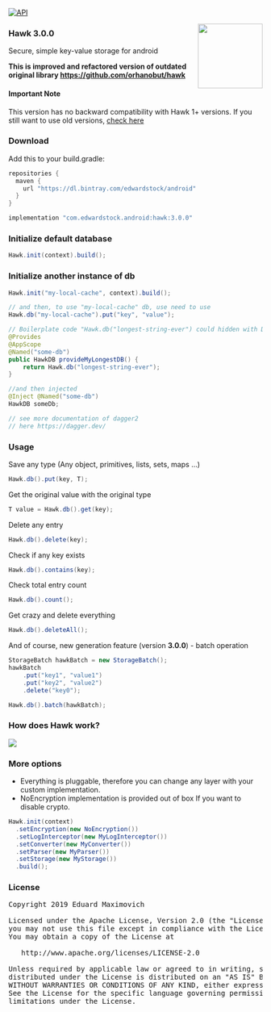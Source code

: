 [![API](https://img.shields.io/badge/API-16%2B-brightgreen.svg?style=flat)](https://android-arsenal.com/api?level=16)

<img align='right' src='https://github.com/edwardstock/hawk/blob/master/art/hawk-logo.png' width='128' height='128'/>

### Hawk 3.0.0
Secure, simple key-value storage for android

**This is improved and refactored version of outdated original library https://github.com/orhanobut/hawk**

#### Important Note
This version has no backward compatibility with Hawk 1+ versions. If you still want to use old versions, [check here](https://github.com/orhanobut/hawk/tree/hawk1)

### Download
Add this to your build.gradle:

```groovy
repositories {
  maven {
    url "https://dl.bintray.com/edwardstock/android"
  }
}
```

```groovy
implementation "com.edwardstock.android:hawk:3.0.0"
```

### Initialize default database
```java
Hawk.init(context).build();
```

### Initialize another instance of db
```java
Hawk.init("my-local-cache", context).build();

// and then, to use "my-local-cache" db, use need to use 
Hawk.db("my-local-cache").put("key", "value");

// Boilerplate code "Hawk.db("longest-string-ever") could hidden with DI Dagger2
@Provides
@AppScope
@Named("some-db")
public HawkDB provideMyLongestDB() {
    return Hawk.db("longest-string-ever");
}

//and then injected
@Inject @Named("some-db")
HawkDB someDb;

// see more documentation of dagger2
// here https://dagger.dev/
```

### Usage
Save any type (Any object, primitives, lists, sets, maps ...)
```java
Hawk.db().put(key, T);
```
Get the original value with the original type
```java
T value = Hawk.db().get(key);
```
Delete any entry
```java
Hawk.db().delete(key);
```
Check if any key exists
```java
Hawk.db().contains(key);
```
Check total entry count
```java
Hawk.db().count();
```
Get crazy and delete everything
```java
Hawk.db().deleteAll();
```

And of course, new generation feature (version **3.0.0**) - batch operation
```java
StorageBatch hawkBatch = new StorageBatch();
hawkBatch
    .put("key1", "value1")
    .put("key2", "value2")
    .delete("key0");

Hawk.db().batch(hawkBatch);
```

### How does Hawk work?

<img src='https://github.com/edwardstock/hawk/blob/master/art/how-hawk-works.png'/>

### More options
- Everything is pluggable, therefore you can change any layer with your custom implementation.
- NoEncryption implementation is provided out of box If you want to disable crypto.
```java
Hawk.init(context)
  .setEncryption(new NoEncryption())
  .setLogInterceptor(new MyLogInterceptor())
  .setConverter(new MyConverter())
  .setParser(new MyParser())
  .setStorage(new MyStorage())
  .build();
```

### License
<pre>
Copyright 2019 Eduard Maximovich

Licensed under the Apache License, Version 2.0 (the "License");
you may not use this file except in compliance with the License.
You may obtain a copy of the License at

   http://www.apache.org/licenses/LICENSE-2.0

Unless required by applicable law or agreed to in writing, software
distributed under the License is distributed on an "AS IS" BASIS,
WITHOUT WARRANTIES OR CONDITIONS OF ANY KIND, either express or implied.
See the License for the specific language governing permissions and
limitations under the License.
</pre>


